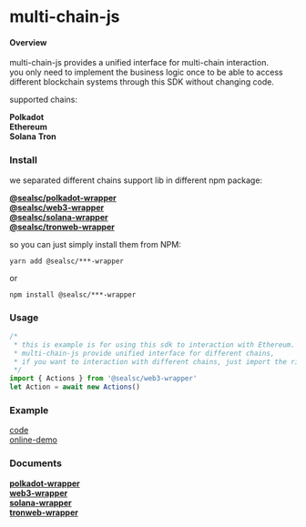 # multi-chain-js

#### Overview
multi-chain-js provides a unified interface for multi-chain interaction.   
you only need to implement the business logic once to be able to access different blockchain systems through this SDK without changing code.

supported chains:  

**Polkadot**  
**Ethereum**  
**Solana**
**Tron**    

### Install

we separated different chains support lib in different npm package:  

**[@sealsc/polkadot-wrapper](https://www.npmjs.com/package/@sealsc/polkadot-wrapper)**  
**[@sealsc/web3-wrapper](https://www.npmjs.com/package/@sealsc/web3-wrapper)**  
**[@sealsc/solana-wrapper](https://www.npmjs.com/package/@sealsc/solana-wrapper)**  
**[@sealsc/tronweb-wrapper](https://www.npmjs.com/package/@sealsc/tronweb-wrapper)**  

so you can just simply install them from NPM:  
```
yarn add @sealsc/***-wrapper 
```
 or 
```
npm install @sealsc/***-wrapper 
```    

### Usage  

```js
/*
 * this is example is for using this sdk to interaction with Ethereum.
 * multi-chain-js provide unified interface for different chains, 
 * if you want to interaction with different chains, just import the right package.
 */
import { Actions } from '@sealsc/web3-wrapper'
let Action = await new Actions()
```

### Example
[code](https://github.com)  
[online-demo](https://example-multi-chain-js.seor.io/#/)  

### Documents  
**[polkadot-wrapper](https://multi-chain-js-doc.seor.io/en/polkadot/)**  
**[web3-wrapper](https://multi-chain-js-doc.seor.io/en/web3/)**  
**[solana-wrapper](https://multi-chain-js-doc.seor.io/en/solana/Actions/)**  
**[tronweb-wrapper](https://multi-chain-js-doc.seor.io/en/tronWeb/)**  
